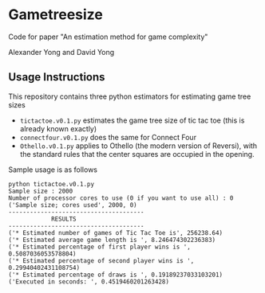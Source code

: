 # Gametreesize
Code for paper "An estimation method for game complexity"

Alexander Yong and David Yong

Usage Instructions
----------

This repository contains three python estimators for estimating game tree sizes
* `tictactoe.v0.1.py` estimates the game tree size of tic tac toe (this is already known exactly)
* `connectfour.v0.1.py` does the same for Connect Four
* `Othello.v0.1.py` applies to Othello (the modern version of Reversi), with the standard rules that the center
squares are occupied in the opening.

Sample usage is as follows

```
python tictactoe.v0.1.py 
Sample size : 2000 
Number of processor cores to use (0 if you want to use all) : 0
('Sample size; cores used', 2000, 0)
--------------------------------------
            RESULTS                   
--------------------------------------
('* Estimated number of games of Tic Tac Toe is', 256238.64)
('* Estimated average game length is ', 8.246474302236383)
('* Estimated percentage of first player wins is ', 0.5087036053578804)
('* Estimated percentage of second player wins is ', 0.29940402431108754)
('* Estimated percentage of draws is ', 0.19189237033103201)
('Executed in seconds: ', 0.4519460201263428)
```
